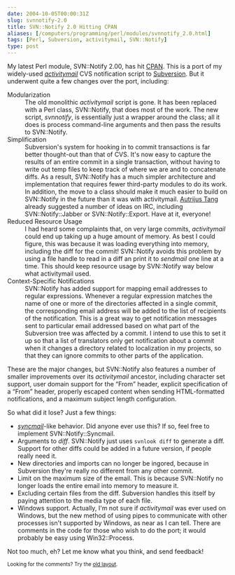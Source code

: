```yaml
--- 
date: 2004-10-05T00:00:31Z
slug: svnnotify-2.0
title: SVN::Notify 2.0 Hitting CPAN
aliases: [/computers/programming/perl/modules/svnnotify_2.0.html]
tags: [Perl, Subversion, activitymail, SVN::Notify]
type: post
---
```


<p>My latest Perl module, SVN::Notify 2.00, has hit <a href="http://search.cpan.org/dist/SVN-Notify/" title="SVN::Notify on CPAN">CPAN</a>. This is a port of my widely-used <a href="http://search.cpan.org/dist/activitymail/" title="activitymail on CPAN"><em>activitymail</em></a> CVS notification script to <a href="http://subversion.tigris.org/" title="Subversion Website">Subversion</a>. But it underwent quite a few changes over the port, including:</p>

<dl>
  <dt>Modularization</dt>
  <dd>The old monolithic <em>activitymail</em> script is gone. It has been replaced with a Perl class, SVN::Notify, that does most of the work. The new script, <em>svnnotify</em>, is essentially just a wrapper around the class; all it does is process command-line arguments and then pass the results to SVN::Notify.</dd>

  <dt>Simplification</dt>
  <dd>Subversion's system for hooking in to commit transactions is far better thought-out than that of CVS. It's now easy to capture the results of an entire commit in a single transaction, without having to write out temp files to keep track of where we are and to concatenate diffs. As a result, SVN::Notify has a much simpler architecture and implementation that requires fewer third-party modules to do its work. In addition, the move to a class should make it much easier to build on SVN::Notify in the future than it was with activitymail. <a href="http://www.autrijus.org/" title="Autrijus.Home">Autrijus Tang</a> already suggested a number of ideas on IRC, including SVN::Notify::Jabber or SVN::Notify::Export. Have at it, everyone!</dd>

  <dt>Reduced Resource Usage</dt>
  <dd>I had heard some complaints that, on very large commits, <em>activitymail</em> could end up taking up a huge amount of memory. As best I could figure, this was because it was loading everything into memory, including the diff for the commit! SVN::Notify avoids this problem by using a file handle to read in a diff an print it to <em>sendmail</em> one line at a time. This should keep resource usage by SVN::Notify way below what activitymail used.</dd>

  <dt>Context-Specific Notifications</dt>
  <dd>SVN::Notify has added support for mapping email addresses to regular expressions. Whenever a regular expression matches the name of one or more of the directories affected in a single commit, the corresponding email address will be added to the list of recipients of the notification. This is a great way to get notification messages sent to particular email addressed based on what part of the Subversion tree was affected by a commit. I intend to use this to set it up so that a list of translators only get notification about a commit when it changes a directory related to localization in my projects, so that they can ignore commits to other parts of the application.</dd>
</dl>

<p>These are the major changes, but SVN::Notify also features a number of smaller improvements over its <em>activitymail</em> ancestor, including character set support, user domain support for the <q>From</q> header, explicit specification of a <q>From</q> header, properly escaped content when sending HTML-formatted notifications, and a maximum subject length configuration.</p>

<p>So what did it lose? Just a few things:</p>

<ul>
  <li><a href="http://sourceforge.net/projects/cvs-syncmail" title="syncmail Website"><em>syncmail</em></a>-like behavior. Did anyone ever use this? If so, feel free to implement SVN::Notify::Syncmail.</li>
  <li>Arguments to <em>diff</em>. SVN::Notify just uses <code>svnlook diff</code> to generate a diff. Support for other diffs could be added in a future version, if people really need it.</li>
  <li>New directories and imports can no longer be ingored, because in Subversion they're really no different from any other commit.</li>
  <li>Limit on the maximum size of the email. This is because SVN::Notify no longer loads the entire email into memory to measure it.</li>
  <li>Excluding certain files from the diff. Subversion handles this itself by paying attention to the media type of each file.</li>
  <li>Windows support. Actually, I'm not sure if <em>activitymail</em> was ever used on Windows, but the new method of using pipes to communicate with other processes isn't supported by Windows, as near as I can tell. There are comments in the code for those who wish to do the port; it would probably be easy using Win32::Process.</li>
</ul>

<p>Not too much, eh? Let me know what you think, and send feedback!</p>


<p class="past"><small>Looking for the comments? Try the <a rel="nofollow" href="//past.justatheory.com/computers/programming/perl/modules/svnnotify_2.0.html">old layout</a>.</small></p>


